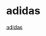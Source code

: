 # adidas
[adidas](![image](https://github.com/kagila/adidas/assets/169913635/c40924fc-06cd-4425-97ea-724bb1327cc4))

